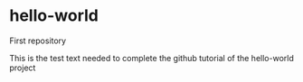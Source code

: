 # hello-world
First repository

This is the test text needed to complete the github tutorial of the hello-world project
